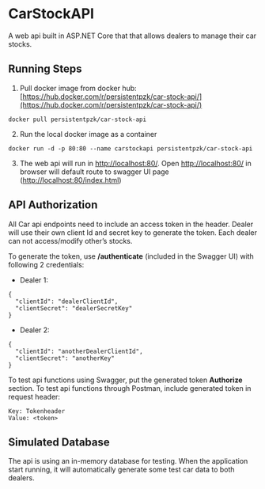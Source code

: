 # CarStockAPI
A web api built in ASP.NET Core that that allows dealers to manage their car stocks.

## Running Steps
1. Pull docker image from docker hub: 
[https://hub.docker.com/r/persistentpzk/car-stock-api/](https://hub.docker.com/r/persistentpzk/car-stock-api/)
```
docker pull persistentpzk/car-stock-api
```

2. Run the local docker image as a container
```
docker run -d -p 80:80 --name carstockapi persistentpzk/car-stock-api
```

3. The web api will run in [http://localhost:80/](http://localhost:80/). Open [http://localhost:80/](http://localhost:80/) in browser will default route to swagger UI page ([http://localhost:80/index.html](http://localhost:80/index.html))

## API Authorization
All Car api endpoints need to include an access token in the header. Dealer will use their own client Id and secret key to generate the token. Each dealer can not access/modify other’s stocks.


To generate the token, use **/authenticate** (included in the Swagger UI) with following 2 credentials:
- Dealer 1:
```
{
  "clientId": "dealerClientId",
  "clientSecret": "dealerSecretKey"
}
```
- Dealer 2:
```
{
  "clientId": "anotherDealerClientId",
  "clientSecret": "anotherKey"
}
```

To test api functions using Swagger, put the generated token **Authorize** section.
To test api functions through Postman, include generated token in request header:
```
Key: Tokenheader
Value: <token>
```

## Simulated Database
The api is using an in-memory database for testing. When the application start running, it will automatically generate some test car data to both dealers.
